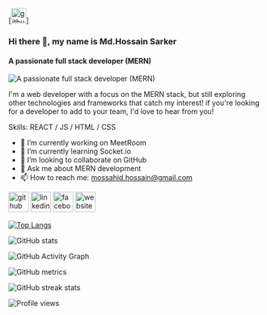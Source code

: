 
[<img src='https://cdn.jsdelivr.net/npm/simple-icons@3.0.1/icons/github.svg' alt='github' height='30'>]
### Hi there 👋, my name is Md.Hossain Sarker
#### A passionate full stack developer (MERN)
![A passionate full stack developer (MERN)](https://funny-cajeta-36cab9.netlify.app/static/media/My-photo.868128e1e61b926bb0f6.png)

I'm a web developer with a focus on the MERN stack, but still exploring other technologies and frameworks that catch my interest! if you're looking for a developer to add to your team, I'd love to hear from you!

Skills: REACT / JS / HTML / CSS

- 🔭 I’m currently working on MeetRoom 
- 🌱 I’m currently learning Socket.io 
- 👯 I’m looking to collaborate on GitHub 
- 💬 Ask me about MERN development 
- 📫 How to reach me: mossahid.hossain@gmail.com 


[<img src='https://cdn.jsdelivr.net/npm/simple-icons@3.0.1/icons/github.svg' alt='github' height='40'>](https://github.com/Mossahid123)  [<img src='https://cdn.jsdelivr.net/npm/simple-icons@3.0.1/icons/linkedin.svg' alt='linkedin' height='40'>](https://www.linkedin.com/in/md-hossain-sarker-539170241/)  [<img src='https://cdn.jsdelivr.net/npm/simple-icons@3.0.1/icons/facebook.svg' alt='facebook' height='40'>](https://www.facebook.com/mossahid.hossain)  [<img src='https://cdn.jsdelivr.net/npm/simple-icons@3.0.1/icons/icloud.svg' alt='website' height='40'>](https://funny-cajeta-36cab9.netlify.app/)  

[![Top Langs](https://github-readme-stats.vercel.app/api/top-langs/?username=Mossahid123)](https://github.com/anuraghazra/github-readme-stats)

![GitHub stats](https://github-readme-stats.vercel.app/api?username=Mossahid123&show_icons=true&count_private=true)  

![GitHub Activity Graph](https://activity-graph.herokuapp.com/graph?username=Mossahid123)  

![GitHub metrics](https://metrics.lecoq.io/Mossahid123)  

![GitHub streak stats](https://github-readme-streak-stats.herokuapp.com/?user=Mossahid123)  

![Profile views](https://gpvc.arturio.dev/Mossahid123)  

